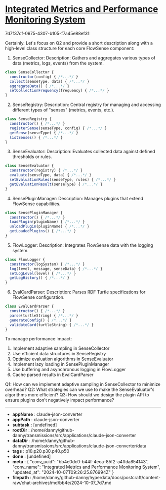 # [Integrated Metrics and Performance Monitoring System](https://claude.ai/chat/bb4e0dc0-b44f-4eca-85f2-a4ffda854143)

7d7f37cf-0975-4307-b105-f7a45e88ef31

 Certainly. Let's focus on Q2 and provide a short description along with a high-level class structure for each core FlowSense component:

1. SenseCollector:
Description: Gathers and aggregates various types of data (metrics, logs, events) from the system.
```javascript
class SenseCollector {
  constructor(config) { /*...*/ }
  collect(senseType, data) { /*...*/ }
  aggregateData() { /*...*/ }
  setCollectionFrequency(frequency) { /*...*/ }
}
```

2. SenseRegistry:
Description: Central registry for managing and accessing different types of "senses" (metrics, events, etc.).
```javascript
class SenseRegistry {
  constructor() { /*...*/ }
  registerSense(senseType, config) { /*...*/ }
  getSense(senseType) { /*...*/ }
  listSenses() { /*...*/ }
}
```

3. SenseEvaluator:
Description: Evaluates collected data against defined thresholds or rules.
```javascript
class SenseEvaluator {
  constructor(registry) { /*...*/ }
  evaluate(senseType, data) { /*...*/ }
  setEvaluationRules(senseType, rules) { /*...*/ }
  getEvaluationResult(senseType) { /*...*/ }
}
```

4. SensePluginManager:
Description: Manages plugins that extend FlowSense capabilities.
```javascript
class SensePluginManager {
  constructor() { /*...*/ }
  loadPlugin(pluginName) { /*...*/ }
  unloadPlugin(pluginName) { /*...*/ }
  getLoadedPlugins() { /*...*/ }
}
```

5. FlowLogger:
Description: Integrates FlowSense data with the logging system.
```javascript
class FlowLogger {
  constructor(logSystem) { /*...*/ }
  log(level, message, senseData) { /*...*/ }
  setLogLevel(level) { /*...*/ }
  getLogHistory() { /*...*/ }
}
```

6. EvalCardParser:
Description: Parses RDF Turtle specifications for FlowSense configuration.
```javascript
class EvalCardParser {
  constructor() { /*...*/ }
  parse(turtleString) { /*...*/ }
  generateConfig() { /*...*/ }
  validateCard(turtleString) { /*...*/ }
}
```

To manage performance impact:
1. Implement adaptive sampling in SenseCollector
2. Use efficient data structures in SenseRegistry
3. Optimize evaluation algorithms in SenseEvaluator
4. Implement lazy loading in SensePluginManager
5. Use buffering and asynchronous logging in FlowLogger
6. Cache parsed results in EvalCardParser

Q1: How can we implement adaptive sampling in SenseCollector to minimize overhead?
Q2: What strategies can we use to make the SenseEvaluator's algorithms more efficient?
Q3: How should we design the plugin API to ensure plugins don't negatively impact performance?

---

* **appName** : claude-json-converter
* **appPath** : claude-json-converter
* **subtask** : [undefined]
* **rootDir** : /home/danny/github-danny/transmissions/src/applications/claude-json-converter
* **dataDir** : /home/danny/github-danny/transmissions/src/applications/claude-json-converter/data
* **tags** : p10.p20.p30.p40.p50
* **done** : [undefined]
* **meta** : {
  "conv_uuid": "bb4e0dc0-b44f-4eca-85f2-a4ffda854143",
  "conv_name": "Integrated Metrics and Performance Monitoring System",
  "updated_at": "2024-10-07T09:26:25.876994Z"
}
* **filepath** : /home/danny/github-danny/hyperdata/docs/postcraft/content-raw/chat-archives/md/bb4e/2024-10-07_7d7.md